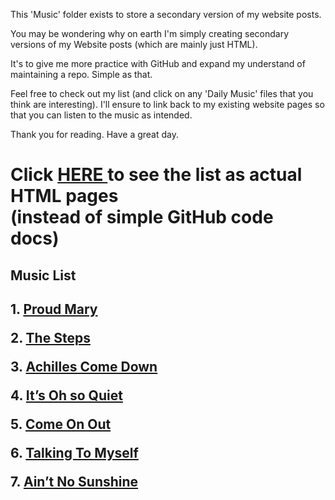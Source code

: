 This 'Music' folder exists to store a secondary version of my website posts.

You may be wondering why on earth I'm simply creating secondary versions of my Website posts (which are mainly just HTML).

It's to give me more practice with GitHub and expand my understand of maintaining a repo.
Simple as that.

Feel free to check out my list (and click on any 'Daily Music' files that you think are interesting).
I'll ensure to link back to my existing website pages so that you can listen to the music as intended.

Thank you for reading.
Have a great day.

<h1> Click <a href="https://bagrisham.github.io/Almanac/">HERE </a> to see the list as actual HTML pages<br>(instead of simple GitHub code docs)</h1>

<h2> Music List <h2>

<p> 1. <a href="https://music.youtube.com/watch?v=Gciy9oG5678">Proud Mary</a>
<p>  2.  <a href="02-The_Steps.html">The Steps</a>
<p>  3.  <a href="03-Achilles_Come_Down.html">Achilles Come Down</a>
<p>  4.  <a href="04-Its_Oh_so_Quiet.html">It’s Oh so Quiet</a>
<p>  5.  <a href="">Come On Out</a>
<p>  6.  <a href="">Talking To Myself</a>
<p>  7.  <a href="">Ain’t No Sunshine</a>
